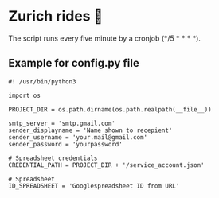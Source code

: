 # Zurich rides 🚴

The script runs every five minute by a cronjob (*/5 * * * *).

## Example for config.py file

```{python}
#! /usr/bin/python3

import os

PROJECT_DIR = os.path.dirname(os.path.realpath(__file__))

smtp_server = 'smtp.gmail.com'
sender_displayname = 'Name shown to recepient'
sender_username = 'your.mail@gmail.com'
sender_password = 'yourpassword'

# Spreadsheet credentials
CREDENTIAL_PATH = PROJECT_DIR + '/service_account.json'

# Spreadsheet
ID_SPREADSHEET = 'Googlespreadsheet ID from URL'
```
